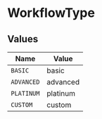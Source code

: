 # WorkflowType


## Values

| Name       | Value      |
| ---------- | ---------- |
| `BASIC`    | basic      |
| `ADVANCED` | advanced   |
| `PLATINUM` | platinum   |
| `CUSTOM`   | custom     |